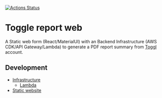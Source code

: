 [![Actions Status](https://github.com/alexzelenuyk/toggl-report-web/workflows/CDK/badge.svg)](https://github.com/alexzelenuyk/toggl-report-web/actions)


# Toggle report web

A Static web form (React/MaterialUI) with an Backend Infrastructure (AWS CDK/API Gateway/Lambda) to generate a PDF report summary from [Toggl](https://toggl.com/) account.

## Development

 - [Infrastructure](./TogglReportService/README.md)
    - [Lambda](./TogglReportService/resources/README.md)
 - [Static website](./Website/README.md)
